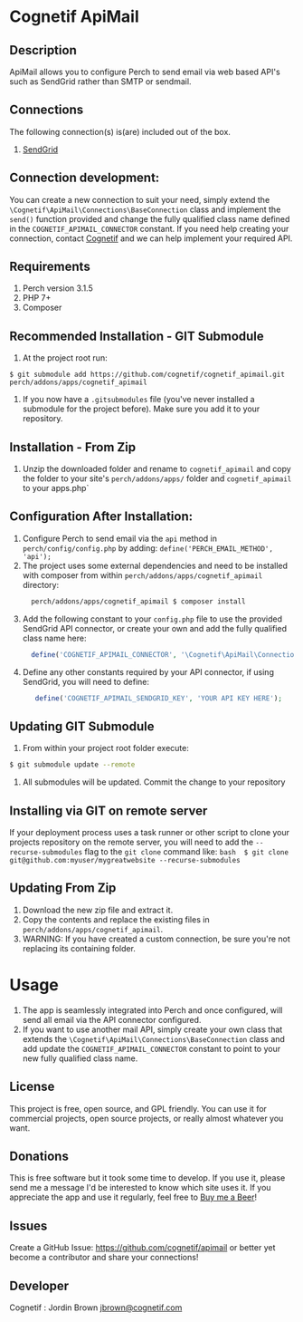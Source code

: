 # Cognetif ApiMail

## Description
ApiMail allows you to configure Perch to send email via web based API's such as SendGrid rather than SMTP or sendmail.

## Connections
The following connection(s) is(are) included out of the box. 
1. [SendGrid](https://sendgrid.com/)

## Connection development:
You can create a new connection to suit your need, simply extend the `\Cognetif\ApiMail\Connections\BaseConnection` class and implement the `send()` function provided and change the fully qualified class name defined in the `COGNETIF_APIMAIL_CONNECTOR` constant.
If you need help creating your connection, contact [Cognetif](https://cognetif.com) and we can help implement your required API.

## Requirements
1. Perch version 3.1.5
1. PHP 7+
1. Composer


## Recommended Installation - GIT Submodule
1. At the project root run: 
```
$ git submodule add https://github.com/cognetif/cognetif_apimail.git perch/addons/apps/cognetif_apimail
``` 
1. If you now have a `.gitsubmodules` file (you've never installed a submodule for the project before). Make sure you add it to your repository.

## Installation - From Zip
1. Unzip the downloaded folder and rename to `cognetif_apimail` and copy the folder to your site's `perch/addons/apps/` folder and `cognetif_apimail` to your apps.php`

## Configuration After Installation:
1. Configure Perch to send email via the `api` method in  `perch/config/config.php` by adding: `define('PERCH_EMAIL_METHOD', 'api');`
1. The project uses some external dependencies and need to be installed with composer from within `perch/addons/apps/cognetif_apimail` directory:
    ```bash
      perch/addons/apps/cognetif_apimail $ composer install
    ```
1. Add the following constant to your `config.php` file to use the provided SendGrid API connector, or create your own and add the fully qualified class name here:
    ```php
      define('COGNETIF_APIMAIL_CONNECTOR', '\Cognetif\ApiMail\Connections\SendGridApi');
    ```
1. Define any other constants required by your API connector, if using SendGrid, you will need to define:
    ```php
       define('COGNETIF_APIMAIL_SENDGRID_KEY', 'YOUR API KEY HERE');
    ```

## Updating GIT Submodule
1. From within your project root folder execute:
```bash
$ git submodule update --remote

```
1. All submodules will be updated. Commit the change to your repository

## Installing via GIT on remote server
If your deployment process uses a task runner or other script to clone your projects repository on the remote server, you will need to add the `--recurse-submodules` flag to the `git clone` command like:
    ```bash 
    $ git clone git@github.com:myuser/mygreatwebsite --recurse-submodules
    ```

## Updating From Zip
1. Download the new zip file and extract it.
1. Copy the contents and replace the existing files in `perch/addons/apps/cognetif_apimail`.
1. WARNING: If you have created a custom connection, be sure you're not replacing its containing folder.  

# Usage
1. The app is seamlessly integrated into Perch and once configured, will send all email via the API connector configured.
2. If you want to use another mail API, simply create your own class that extends the `\Cognetif\ApiMail\Connections\BaseConnection` class and add update the `COGNETIF_APIMAIL_CONNECTOR` constant to point to your new fully qualified class name.

## License
This project is free, open source, and GPL friendly. You can use it for commercial projects, open source projects, or really almost whatever you want.

## Donations
This is free software but it took some time to develop.  If you use it, please send me a message I'd be interested to know which site uses it. If you appreciate the app and use it regularly, feel free to [Buy me a Beer](https://www.paypal.com/cgi-bin/webscr?cmd=_s-xclick&hosted_button_id=6EBCDCCZRNSWW&source=url)!

## Issues
Create a GitHub Issue: https://github.com/cognetif/apimail or better yet become a contributor and share your connections!

## Developer
Cognetif : Jordin Brown jbrown@cognetif.com
